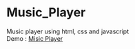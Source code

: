 # Music_Player
Music player using html, css and javascript<br>
Demo : <a href="https://darshan7090.github.io/Music_Player/">Misic Player</a>
